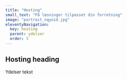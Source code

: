```yaml
---
title: "Hosting"
small_text: "På løsninger tilpasset din forretning"
image: "portrait_nqyoid.jpg"
eleventyNavigation:
  key: hosting
  parent: ydelser
  order: 3
---
```


## Hosting heading

Ydelser tekst
